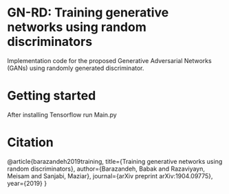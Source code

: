 # GN-RD: Training generative networks using random discriminators
Implementation code for the proposed Generative Adversarial Networks (GANs) using randomly generated discriminator.

# Getting started
After installing Tensorflow run Main.py

# Citation 
@article{barazandeh2019training,
  title={Training generative networks using random discriminators},
  author={Barazandeh, Babak and Razaviyayn, Meisam and Sanjabi, Maziar},
  journal={arXiv preprint arXiv:1904.09775},
  year={2019}
}

